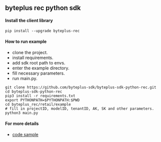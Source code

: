 ## byteplus rec python sdk

#### Install the client library
```shell
pip install --upgrade byteplus-rec
```

#### How to run example
* clone the project.
* install requirements.
* add sdk root path to envs.
* enter the example directory.
* fill necessary parameters.
* run main.py.

```shell
git clone https://github.com/byteplus-sdk/byteplus-sdk-python-rec.git
cd byteplus-sdk-python-rec
pip3 install -r requirements.txt
export PYTHONPATH=$PYTHONPATH:$PWD
cd byteplus_rec/retail/example
# fill in projectID, modelID, tenantID, AK, SK and other parameters.
python3 main.py
```

#### For more details
* [code sample](https://docs.byteplus.com/recommend/docs/code-samplesaas)